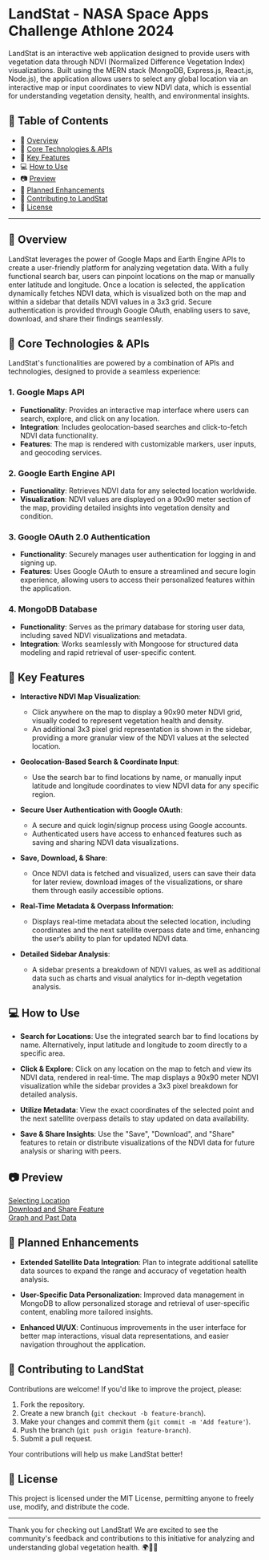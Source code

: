 # LandStat - NASA Space Apps Challenge Athlone 2024

LandStat is an interactive web application designed to provide users with vegetation data through NDVI (Normalized Difference Vegetation Index) visualizations. Built using the MERN stack (MongoDB, Express.js, React.js, Node.js), the application allows users to select any global location via an interactive map or input coordinates to view NDVI data, which is essential for understanding vegetation density, health, and environmental insights.

## 📑 Table of Contents
- 📃 [Overview](#overview)
- 🔗 [Core Technologies & APIs](#core-technologies--apis)
- 🌟 [Key Features](#key-features)
- 💻 [How to Use](#how-to-use)
- 📷 [Preview](#preview)
- 🚀 [Planned Enhancements](#planned-enhancements)
- 🤝 [Contributing to LandStat](#contributing-to-landstat)
- 📄 [License](#license)

---

## 📃 Overview

LandStat leverages the power of Google Maps and Earth Engine APIs to create a user-friendly platform for analyzing vegetation data. With a fully functional search bar, users can pinpoint locations on the map or manually enter latitude and longitude. Once a location is selected, the application dynamically fetches NDVI data, which is visualized both on the map and within a sidebar that details NDVI values in a 3x3 grid. Secure authentication is provided through Google OAuth, enabling users to save, download, and share their findings seamlessly.

## 🔗 Core Technologies & APIs

LandStat's functionalities are powered by a combination of APIs and technologies, designed to provide a seamless experience:

### 1. **Google Maps API**
   - **Functionality**: Provides an interactive map interface where users can search, explore, and click on any location.
   - **Integration**: Includes geolocation-based searches and click-to-fetch NDVI data functionality.
   - **Features**: The map is rendered with customizable markers, user inputs, and geocoding services.

### 2. **Google Earth Engine API**
   - **Functionality**: Retrieves NDVI data for any selected location worldwide.
   - **Visualization**: NDVI values are displayed on a 90x90 meter section of the map, providing detailed insights into vegetation density and condition.
   
### 3. **Google OAuth 2.0 Authentication**
   - **Functionality**: Securely manages user authentication for logging in and signing up.
   - **Features**: Uses Google OAuth to ensure a streamlined and secure login experience, allowing users to access their personalized features within the application.

### 4. **MongoDB Database**
   - **Functionality**: Serves as the primary database for storing user data, including saved NDVI visualizations and metadata.
   - **Integration**: Works seamlessly with Mongoose for structured data modeling and rapid retrieval of user-specific content.

## 🌟 Key Features

- **Interactive NDVI Map Visualization**: 
  - Click anywhere on the map to display a 90x90 meter NDVI grid, visually coded to represent vegetation health and density.
  - An additional 3x3 pixel grid representation is shown in the sidebar, providing a more granular view of the NDVI values at the selected location.
  
- **Geolocation-Based Search & Coordinate Input**:
  - Use the search bar to find locations by name, or manually input latitude and longitude coordinates to view NDVI data for any specific region.
  
- **Secure User Authentication with Google OAuth**:
  - A secure and quick login/signup process using Google accounts.
  - Authenticated users have access to enhanced features such as saving and sharing NDVI data visualizations.
  
- **Save, Download, & Share**:
  - Once NDVI data is fetched and visualized, users can save their data for later review, download images of the visualizations, or share them through easily accessible options.

- **Real-Time Metadata & Overpass Information**:
  - Displays real-time metadata about the selected location, including coordinates and the next satellite overpass date and time, enhancing the user’s ability to plan for updated NDVI data.

- **Detailed Sidebar Analysis**:
  - A sidebar presents a breakdown of NDVI values, as well as additional data such as charts and visual analytics for in-depth vegetation analysis.

## 💻 How to Use

- **Search for Locations**: Use the integrated search bar to find locations by name. Alternatively, input latitude and longitude to zoom directly to a specific area.
  
- **Click & Explore**: Click on any location on the map to fetch and view its NDVI data, rendered in real-time. The map displays a 90x90 meter NDVI visualization while the sidebar provides a 3x3 pixel breakdown for detailed analysis.
  
- **Utilize Metadata**: View the exact coordinates of the selected point and the next satellite overpass details to stay updated on data availability.
  
- **Save & Share Insights**: Use the "Save", "Download", and "Share" features to retain or distribute visualizations of the NDVI data for future analysis or sharing with peers.

## 📷 Preview
[Selecting Location](./LandStat1.mov)<br>
[Download and Share Feature](./LandStat2.mov)<br>
[Graph and Past Data](./LandStat3.mov)



## 🚀 Planned Enhancements

- **Extended Satellite Data Integration**: Plan to integrate additional satellite data sources to expand the range and accuracy of vegetation health analysis.
  
- **User-Specific Data Personalization**: Improved data management in MongoDB to allow personalized storage and retrieval of user-specific content, enabling more tailored insights.
  
- **Enhanced UI/UX**: Continuous improvements in the user interface for better map interactions, visual data representations, and easier navigation throughout the application.

## 🤝 Contributing to LandStat

Contributions are welcome! If you'd like to improve the project, please:

1. Fork the repository.
2. Create a new branch (`git checkout -b feature-branch`).
3. Make your changes and commit them (`git commit -m 'Add feature'`).
4. Push the branch (`git push origin feature-branch`).
5. Submit a pull request. 

Your contributions will help us make LandStat better!

## 📄 License

This project is licensed under the MIT License, permitting anyone to freely use, modify, and distribute the code.

---

Thank you for checking out LandStat! We are excited to see the community's feedback and contributions to this initiative for analyzing and understanding global vegetation health. 🌍🌱🚀
